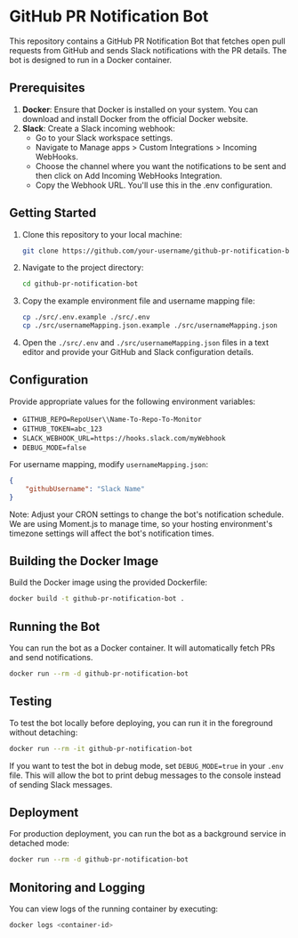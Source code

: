 # GitHub PR Notification Bot

This repository contains a GitHub PR Notification Bot that fetches open pull requests from GitHub and sends Slack notifications with the PR details. The bot is designed to run in a Docker container.

## Prerequisites

1. **Docker**: Ensure that Docker is installed on your system. You can download and install Docker from the official Docker website.
2. **Slack**: Create a Slack incoming webhook:
    - Go to your Slack workspace settings.
    - Navigate to Manage apps > Custom Integrations > Incoming WebHooks.
    - Choose the channel where you want the notifications to be sent and then click on Add Incoming WebHooks Integration.
    - Copy the Webhook URL. You'll use this in the .env configuration.

## Getting Started

1. Clone this repository to your local machine:
    ```bash
    git clone https://github.com/your-username/github-pr-notification-bot.git
    ```
2. Navigate to the project directory:
    ```bash
    cd github-pr-notification-bot
    ```
3. Copy the example environment file and username mapping file:
    ```bash
    cp ./src/.env.example ./src/.env
    cp ./src/usernameMapping.json.example ./src/usernameMapping.json
    ```
4. Open the `./src/.env` and `./src/usernameMapping.json` files in a text editor and provide your GitHub and Slack configuration details.

## Configuration

Provide appropriate values for the following environment variables:

- `GITHUB_REPO=RepoUser\\Name-To-Repo-To-Monitor`
- `GITHUB_TOKEN=abc_123`
- `SLACK_WEBHOOK_URL=https://hooks.slack.com/myWebhook`
- `DEBUG_MODE=false`

For username mapping, modify `usernameMapping.json`:

```json
{
    "githubUsername": "Slack Name"
}
```

Note: Adjust your CRON settings to change the bot's notification schedule. We are using Moment.js to manage time, so your hosting environment's timezone settings will affect the bot's notification times.

## Building the Docker Image

Build the Docker image using the provided Dockerfile:

```bash
docker build -t github-pr-notification-bot .
```

## Running the Bot

You can run the bot as a Docker container. It will automatically fetch PRs and send notifications.

```bash
docker run --rm -d github-pr-notification-bot
```

## Testing

To test the bot locally before deploying, you can run it in the foreground without detaching:

```bash
docker run --rm -it github-pr-notification-bot
```

If you want to test the bot in debug mode, set `DEBUG_MODE=true` in your `.env` file. This will allow the bot to print debug messages to the console instead of sending Slack messages.

## Deployment

For production deployment, you can run the bot as a background service in detached mode:

```bash
docker run --rm -d github-pr-notification-bot
```

## Monitoring and Logging

You can view logs of the running container by executing:

```bash
docker logs <container-id>
```
